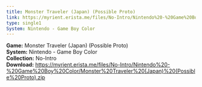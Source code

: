 ```yaml
---
title: Monster Traveler (Japan) (Possible Proto)
link: https://myrient.erista.me/files/No-Intro/Nintendo%20-%20Game%20Boy%20Color/Monster%20Traveler%20(Japan)%20(Possible%20Proto).zip
type: single1
System: Nintendo - Game Boy Color
---
```

<b>Game:</b> Monster Traveler (Japan) (Possible Proto)<br>
<b>System:</b> Nintendo - Game Boy Color<br>
<b>Collection:</b> No-Intro<br>
<b>Download:</b> https://myrient.erista.me/files/No-Intro/Nintendo%20-%20Game%20Boy%20Color/Monster%20Traveler%20(Japan)%20(Possible%20Proto).zip